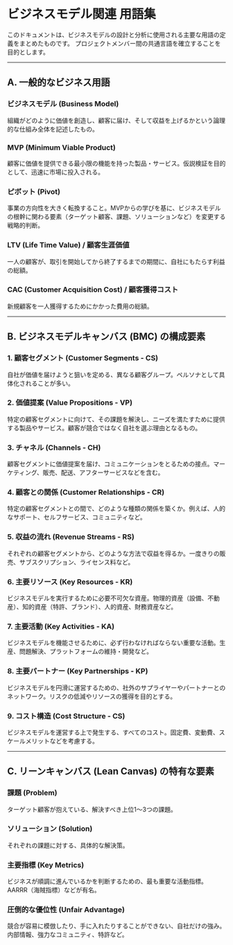 # ビジネスモデル関連 用語集

このドキュメントは、ビジネスモデルの設計と分析に使用される主要な用語の定義をまとめたものです。
プロジェクトメンバー間の共通言語を確立することを目的とします。

---

## A. 一般的なビジネス用語

### ビジネスモデル (Business Model)
組織がどのように価値を創造し、顧客に届け、そして収益を上げるかという論理的な仕組み全体を記述したもの。

### MVP (Minimum Viable Product)
顧客に価値を提供できる最小限の機能を持った製品・サービス。仮説検証を目的として、迅速に市場に投入される。

### ピボット (Pivot)
事業の方向性を大きく転換すること。MVPからの学びを基に、ビジネスモデルの根幹に関わる要素（ターゲット顧客、課題、ソリューションなど）を変更する戦略的判断。

### LTV (Life Time Value) / 顧客生涯価値
一人の顧客が、取引を開始してから終了するまでの期間に、自社にもたらす利益の総額。

### CAC (Customer Acquisition Cost) / 顧客獲得コスト
新規顧客を一人獲得するためにかかった費用の総額。

---

## B. ビジネスモデルキャンバス (BMC) の構成要素

### 1. 顧客セグメント (Customer Segments - CS)
自社が価値を届けようと狙いを定める、異なる顧客グループ。ペルソナとして具体化されることが多い。

### 2. 価値提案 (Value Propositions - VP)
特定の顧客セグメントに向けて、その課題を解決し、ニーズを満たすために提供する製品やサービス。顧客が競合ではなく自社を選ぶ理由となるもの。

### 3. チャネル (Channels - CH)
顧客セグメントに価値提案を届け、コミュニケーションをとるための接点。マーケティング、販売、配送、アフターサービスなどを含む。

### 4. 顧客との関係 (Customer Relationships - CR)
特定の顧客セグメントとの間で、どのような種類の関係を築くか。例えば、人的なサポート、セルフサービス、コミュニティなど。

### 5. 収益の流れ (Revenue Streams - RS)
それぞれの顧客セグメントから、どのような方法で収益を得るか。一度きりの販売、サブスクリプション、ライセンス料など。

### 6. 主要リソース (Key Resources - KR)
ビジネスモデルを実行するために必要不可欠な資産。物理的資産（設備、不動産）、知的資産（特許、ブランド）、人的資産、財務資産など。

### 7. 主要活動 (Key Activities - KA)
ビジネスモデルを機能させるために、必ず行わなければならない重要な活動。生産、問題解決、プラットフォームの維持・開発など。

### 8. 主要パートナー (Key Partnerships - KP)
ビジネスモデルを円滑に運営するための、社外のサプライヤーやパートナーとのネットワーク。リスクの低減やリソースの獲得を目的とする。

### 9. コスト構造 (Cost Structure - CS)
ビジネスモデルを運営する上で発生する、すべてのコスト。固定費、変動費、スケールメリットなどを考慮する。

---

## C. リーンキャンバス (Lean Canvas) の特有な要素

### 課題 (Problem)
ターゲット顧客が抱えている、解決すべき上位1〜3つの課題。

### ソリューション (Solution)
それぞれの課題に対する、具体的な解決策。

### 主要指標 (Key Metrics)
ビジネスが順調に進んでいるかを判断するための、最も重要な活動指標。AARRR（海賊指標）などが有名。

### 圧倒的な優位性 (Unfair Advantage)
競合が容易に模倣したり、手に入れたりすることができない、自社だけの強み。内部情報、強力なコミュニティ、特許など。
